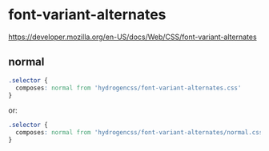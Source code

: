 # font-variant-alternates

https://developer.mozilla.org/en-US/docs/Web/CSS/font-variant-alternates

## normal
```css
.selector {
  composes: normal from 'hydrogencss/font-variant-alternates.css'
}
```

or:
```css
.selector {
  composes: normal from 'hydrogencss/font-variant-alternates/normal.css'
}
```

